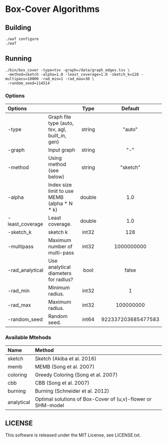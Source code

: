 # Box-Cover Algorithms

## Building

```
./waf configure
./waf
```

## Running

```
./bin/box_cover -type=tsv -graph=/data/graph_edges.tsv \
 -method=sketch -alpha=1.0 -least_coverage=1.0 -sketch_k=128 -multipass=10000 -rad_min=1 -rad_max=30 \
 -random_seed=114514 
```

### Options
|Options          |                                                |Type   |Default|
|:----------------|:-----------------------------------------------|:-----:|:----:|
|-type            |Graph file type (auto, tsv, agl, built_in, gen) |string | "auto"|
|-graph           |Input graph                                     |string | "-"   |
|-method          |Using method (see below)           |string |"sketch"|
|-alpha           |Index size limit to use MEMB (alpha * N * k)        |double |1.0    |
|-least_coverage  |Least coverage.                   |double |1.0|
|-sketch_k        |sketch k                                        |int32|128|
|-multipass       |Maximum number of multi-pass      |int32|1000000000|
|-rad_analytical  |Use analytical diameters for radius?            | bool|false|
|-rad_min         |Minimum radius.                                  |int32 |  1|
|-rad_max         |Maximum radius.                                  |int32 |100000000|
|-random_seed     |Random seed.                                    |int64|922337203685477583|

### Available Mtehods

|Name|Method|
|:--|:--|
|sketch|Sketch (Akiba et al. 2016)|
|memb|MEMB (Song et al. 2007)|
|coloring|Greedy Coloring (Song et al. 2007)|
|cbb|CBB (Song et al. 2007)|
|burning|Burning (Schneider et al. 2012)|
|analytical|Optimal solutions of Box-Cover of (u,v)-flower or SHM-model|

## LICENSE

This software is released under the MIT License, see LICENSE.txt.
